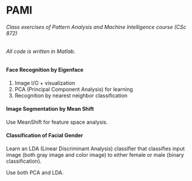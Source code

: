 # PAMI
###### Class exercises of Pattern Analysis and Machine Intelligence course (CSc 872)
###### All code is written in Matlab.


#### Face Recognition by Eigenface


1.  Image I/O + visualization
2.  PCA (Principal Component Analysis) for learning
3.  Recognition by nearest neighbor classification


#### Image Segmentation by Mean Shift


Use MeanShift for feature space analysis.


#### Classification of Facial Gender


Learn an LDA (Linear Discriminant Analysis) classifier that classifies input image (both gray image and color image) to either female or male (binary classification).

Use both PCA and LDA.







